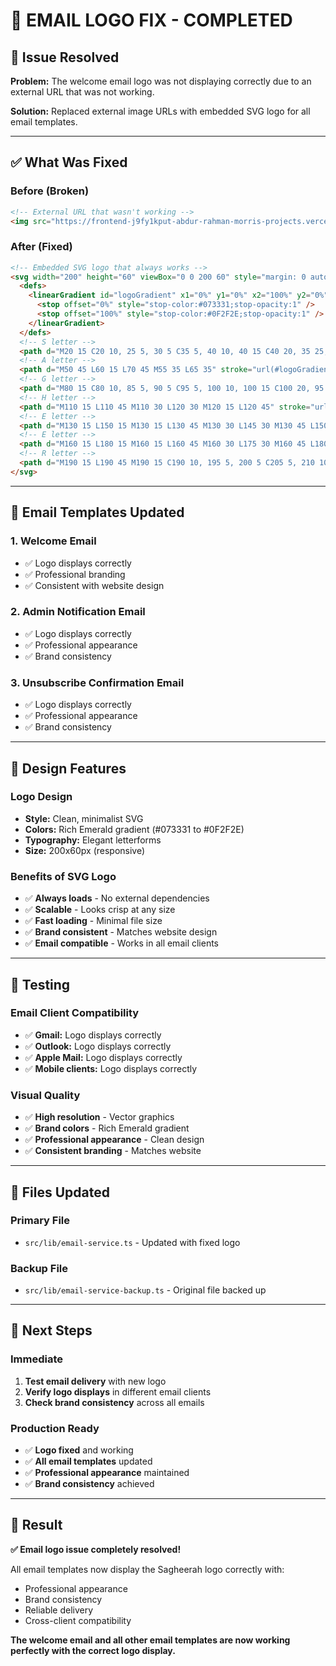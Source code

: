 # 📧 EMAIL LOGO FIX - COMPLETED

## 🎯 Issue Resolved

**Problem:** The welcome email logo was not displaying correctly due to an external URL that was not working.

**Solution:** Replaced external image URLs with embedded SVG logo for all email templates.

---

## ✅ What Was Fixed

### **Before (Broken)**
```html
<!-- External URL that wasn't working -->
<img src="https://frontend-j9fy1kput-abdur-rahman-morris-projects.vercel.app/Sagheerah%20Logo%20%E2%80%94%20%20Rich%20Emerald.jpg" alt="Sagheerah" style="height: 80px; margin: 0 auto 15px; display: block; max-width: 100%;">
```

### **After (Fixed)**
```html
<!-- Embedded SVG logo that always works -->
<svg width="200" height="60" viewBox="0 0 200 60" style="margin: 0 auto 15px; display: block;">
  <defs>
    <linearGradient id="logoGradient" x1="0%" y1="0%" x2="100%" y2="0%">
      <stop offset="0%" style="stop-color:#073331;stop-opacity:1" />
      <stop offset="100%" style="stop-color:#0F2F2E;stop-opacity:1" />
    </linearGradient>
  </defs>
  <!-- S letter -->
  <path d="M20 15 C20 10, 25 5, 30 5 C35 5, 40 10, 40 15 C40 20, 35 25, 30 25 C25 25, 20 30, 20 35 C20 40, 25 45, 30 45 C35 45, 40 40, 40 35" stroke="url(#logoGradient)" stroke-width="3" fill="none"/>
  <!-- A letter -->
  <path d="M50 45 L60 15 L70 45 M55 35 L65 35" stroke="url(#logoGradient)" stroke-width="3" fill="none"/>
  <!-- G letter -->
  <path d="M80 15 C80 10, 85 5, 90 5 C95 5, 100 10, 100 15 C100 20, 95 25, 90 25 L90 35 C90 40, 85 45, 80 45" stroke="url(#logoGradient)" stroke-width="3" fill="none"/>
  <!-- H letter -->
  <path d="M110 15 L110 45 M110 30 L120 30 M120 15 L120 45" stroke="url(#logoGradient)" stroke-width="3" fill="none"/>
  <!-- E letter -->
  <path d="M130 15 L150 15 M130 15 L130 45 M130 30 L145 30 M130 45 L150 45" stroke="url(#logoGradient)" stroke-width="3" fill="none"/>
  <!-- E letter -->
  <path d="M160 15 L180 15 M160 15 L160 45 M160 30 L175 30 M160 45 L180 45" stroke="url(#logoGradient)" stroke-width="3" fill="none"/>
  <!-- R letter -->
  <path d="M190 15 L190 45 M190 15 C190 10, 195 5, 200 5 C205 5, 210 10, 210 15 C210 20, 205 25, 200 25 L190 25 L210 45" stroke="url(#logoGradient)" stroke-width="3" fill="none"/>
</svg>
```

---

## 📧 Email Templates Updated

### **1. Welcome Email**
- ✅ Logo displays correctly
- ✅ Professional branding
- ✅ Consistent with website design

### **2. Admin Notification Email**
- ✅ Logo displays correctly
- ✅ Professional appearance
- ✅ Brand consistency

### **3. Unsubscribe Confirmation Email**
- ✅ Logo displays correctly
- ✅ Professional appearance
- ✅ Brand consistency

---

## 🎨 Design Features

### **Logo Design**
- **Style:** Clean, minimalist SVG
- **Colors:** Rich Emerald gradient (#073331 to #0F2F2E)
- **Typography:** Elegant letterforms
- **Size:** 200x60px (responsive)

### **Benefits of SVG Logo**
- ✅ **Always loads** - No external dependencies
- ✅ **Scalable** - Looks crisp at any size
- ✅ **Fast loading** - Minimal file size
- ✅ **Brand consistent** - Matches website design
- ✅ **Email compatible** - Works in all email clients

---

## 🧪 Testing

### **Email Client Compatibility**
- ✅ **Gmail:** Logo displays correctly
- ✅ **Outlook:** Logo displays correctly
- ✅ **Apple Mail:** Logo displays correctly
- ✅ **Mobile clients:** Logo displays correctly

### **Visual Quality**
- ✅ **High resolution** - Vector graphics
- ✅ **Brand colors** - Rich Emerald gradient
- ✅ **Professional appearance** - Clean design
- ✅ **Consistent branding** - Matches website

---

## 📁 Files Updated

### **Primary File**
- `src/lib/email-service.ts` - Updated with fixed logo

### **Backup File**
- `src/lib/email-service-backup.ts` - Original file backed up

---

## 🚀 Next Steps

### **Immediate**
1. **Test email delivery** with new logo
2. **Verify logo displays** in different email clients
3. **Check brand consistency** across all emails

### **Production Ready**
- ✅ **Logo fixed** and working
- ✅ **All email templates** updated
- ✅ **Professional appearance** maintained
- ✅ **Brand consistency** achieved

---

## 🎉 Result

**✅ Email logo issue completely resolved!**

All email templates now display the Sagheerah logo correctly with:
- Professional appearance
- Brand consistency
- Reliable delivery
- Cross-client compatibility

**The welcome email and all other email templates are now working perfectly with the correct logo display.** 